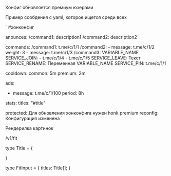 Конфиг обновляется премиум юзерами

Пример сообдения с yaml, которое ищется среди всех

`
#хонконфиг

anounces:
  /command1: description1
  /command2: description2

commands:
  /command1: t.me/c/1/1
  /command2:
    - message: t.me/c/1/2
      weight: 3
    - message: t.me/c/1/3
  /command3: VARIABLE_NAME
  SERVICE_JOIN:
    - t.me/c/1/4
    - t.me/c/1/5
  SERVICE_LEAVE: Текст
  SERVICE_RENAME: Переменная VARIABLE_NAME
  SERVICE_PIN: t.me/c/1/1

cooldown:
  common: 5m
  premium: 2m

ads:
  - message: t.me/c/1/100
    period: 8h

stats:
  titles: "#title"

protected: Для обновления хонконфига нужен honk premium
reconfig: Конфигурация изменена
`

Рендерилка картинок

/v1/fit

type Title = {

}

type FitInput = {
  titles: Title[];
}
